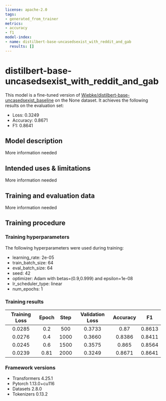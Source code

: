 ```yaml
---
license: apache-2.0
tags:
- generated_from_trainer
metrics:
- accuracy
- f1
model-index:
- name: distilbert-base-uncasedsexist_with_reddit_and_gab
  results: []
---
```


<!-- This model card has been generated automatically according to the information the Trainer had access to. You
should probably proofread and complete it, then remove this comment. -->

# distilbert-base-uncasedsexist_with_reddit_and_gab

This model is a fine-tuned version of [Wiebke/distilbert-base-uncasedsexist_baseline](https://huggingface.co/Wiebke/distilbert-base-uncasedsexist_baseline) on the None dataset.
It achieves the following results on the evaluation set:
- Loss: 0.3249
- Accuracy: 0.8671
- F1: 0.8641

## Model description

More information needed

## Intended uses & limitations

More information needed

## Training and evaluation data

More information needed

## Training procedure

### Training hyperparameters

The following hyperparameters were used during training:
- learning_rate: 2e-05
- train_batch_size: 64
- eval_batch_size: 64
- seed: 42
- optimizer: Adam with betas=(0.9,0.999) and epsilon=1e-08
- lr_scheduler_type: linear
- num_epochs: 1

### Training results

| Training Loss | Epoch | Step | Validation Loss | Accuracy | F1     |
|:-------------:|:-----:|:----:|:---------------:|:--------:|:------:|
| 0.0285        | 0.2   | 500  | 0.3733          | 0.87     | 0.8613 |
| 0.0276        | 0.4   | 1000 | 0.3660          | 0.8386   | 0.8411 |
| 0.0245        | 0.6   | 1500 | 0.3575          | 0.865    | 0.8564 |
| 0.0239        | 0.81  | 2000 | 0.3249          | 0.8671   | 0.8641 |


### Framework versions

- Transformers 4.25.1
- Pytorch 1.13.0+cu116
- Datasets 2.8.0
- Tokenizers 0.13.2
